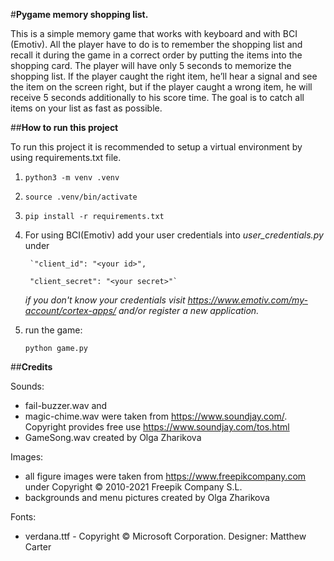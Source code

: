 #**Pygame memory shopping list.**

This is a simple memory game that works with keyboard and with BCI (Emotiv). All the player have to  do is to remember
the shopping list and recall it during the game in a correct order by putting the items into the shopping card.
The player will have only 5 seconds to memorize the shopping list. If the player caught the right item, he’ll hear a signal 
and see the item on the screen right, but if the player caught a wrong item, he will receive 5 seconds additionally to 
his score time. The goal is to catch all items on your list as fast as possible.


##**How to run this project**

To run this project it is recommended to setup a virtual environment by using requirements.txt file.

1.  `python3 -m venv .venv`
2.  `source .venv/bin/activate`
3.  `pip install -r requirements.txt`

4. For using BCI(Emotiv) add your user credentials into _user_credentials.py_ under 

        `"client_id": "<your id>",
        
        "client_secret": "<your secret>"`
        
   _if you don't know your credentials visit https://www.emotiv.com/my-account/cortex-apps/ and/or register a new application._

5. run the game: 

    `python game.py`


##**Credits**

Sounds:

- fail-buzzer.wav and 
- magic-chime.wav were taken from https://www.soundjay.com/. Copyright provides free use https://www.soundjay.com/tos.html
- GameSong.wav created by Olga Zharikova

Images: 

- all figure images were taken from https://www.freepikcompany.com under Copyright © 2010-2021 Freepik Company S.L.
- backgrounds and menu pictures created by Olga Zharikova 

Fonts:

- verdana.ttf - Copyright © Microsoft Corporation. Designer: Matthew Carter


